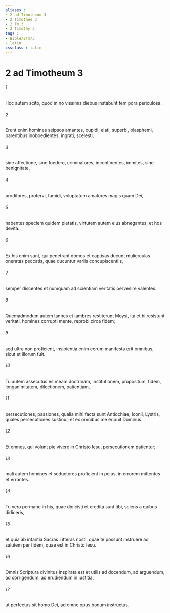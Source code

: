 ```yaml
---
aliases : 
- 2 ad Timotheum 3
- 2 Timothée 3
- 2 Tm 3
- 2 Timothy 3
tags : 
- Bible/2Tm/3
- latin
cssclass : latin
---
```


# 2 ad Timotheum 3

###### 1
Hoc autem scito, quod in no vissimis diebus instabunt tem pora periculosa. 
###### 2
Erunt enim homines seipsos amantes, cupidi, elati, superbi, blasphemi, parentibus inoboedientes, ingrati, scelesti, 
###### 3
sine affectione, sine foedere, criminatores, incontinentes, immites, sine benignitate, 
###### 4
proditores, protervi, tumidi, voluptatum amatores magis quam Dei, 
###### 5
habentes speciem quidem pietatis, virtutem autem eius abnegantes; et hos devita. 
###### 6
Ex his enim sunt, qui penetrant domos et captivas ducunt mulierculas oneratas peccatis, quae ducuntur variis concupiscentiis, 
###### 7
semper discentes et numquam ad scientiam veritatis pervenire valentes. 
###### 8
Quemadmodum autem Iannes et Iambres restiterunt Moysi, ita et hi resistunt veritati, homines corrupti mente, reprobi circa fidem; 
###### 9
sed ultra non proficient, insipientia enim eorum manifesta erit omnibus, sicut et illorum fuit.
###### 10
Tu autem assecutus es meam doctrinam, institutionem, propositum, fidem, longanimitatem, dilectionem, patientiam, 
###### 11
persecutiones, passiones, qualia mihi facta sunt Antiochiae, Iconii, Lystris, quales persecutiones sustinui; et ex omnibus me eripuit Dominus. 
###### 12
Et omnes, qui volunt pie vivere in Christo Iesu, persecutionem patientur; 
###### 13
mali autem homines et seductores proficient in peius, in errorem mittentes et errantes.
###### 14
Tu vero permane in his, quae didicisti et credita sunt tibi, sciens a quibus didiceris, 
###### 15
et quia ab infantia Sacras Litteras nosti, quae te possunt instruere ad salutem per fidem, quae est in Christo Iesu. 
###### 16
Omnis Scriptura divinitus inspirata est et utilis ad docendum, ad arguendum, ad corrigendum, ad erudiendum in iustitia, 
###### 17
ut perfectus sit homo Dei, ad omne opus bonum instructus.
